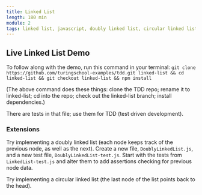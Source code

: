 ```yaml
---
title: Linked List
length: 180 min
module: 2
tags: linked list, javascript, doubly linked list, circular linked list, tdd
---
```


## Live Linked List Demo

To follow along with the demo, run this command in your terminal:
`git clone https://github.com/turingschool-examples/tdd.git linked-list && cd linked-list && git checkout linked-list && npm install`

(The above command does these things: clone the TDD repo; rename it to linked-list; cd into the repo; check out the linked-list branch; install dependencies.)

There are tests in that file; use them for TDD (test driven development).

### Extensions

Try implementing a doubly linked list (each node keeps track of the previous node, as well as the next). Create a new file, `DoublyLinkedList.js`, and a new test file, `DoublyLinkedList-test.js`. Start with the tests from `LinkedList-test.js` and alter them to add assertions checking for previous node data.

Try implementing a circular linked list (the last node of the list points back to the head).

